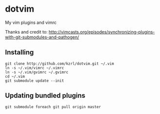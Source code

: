dotvim
======

My vim plugins and vimrc

Thanks and credit to: http://vimcasts.org/episodes/synchronizing-plugins-with-git-submodules-and-pathogen/


Installing
----------

```
git clone http://github.com/kzrl/dotvim.git ~/.vim
ln -s ~/.vim/vimrc ~/.vimrc
ln -s ~/.vim/gvimrc ~/.gvimrc
cd ~/.vim
git submodule update --init
```

Updating bundled plugins
------------------------
```
git submodule foreach git pull origin master
```

